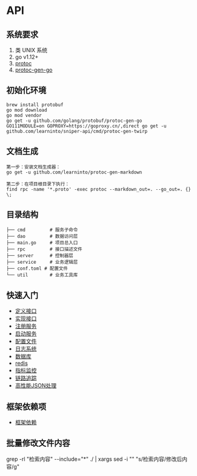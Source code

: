 # API

## 系统要求

1. 类 UNIX 系统
2. go v1.12+
3. [protoc](https://github.com/google/protobuf)
4. [protoc-gen-go](https://github.com/golang/protobuf/tree/master/protoc-gen-go)

## 初始化环境

```shell script
brew install protobuf
go mod download
go mod vendor
go get -u github.com/golang/protobuf/protoc-gen-go
GO111MODULE=on GOPROXY=https://goproxy.cn/,direct go get -u github.com/learninto/sniper-api/cmd/protoc-gen-twirp
```

## 文档生成

```
第一步：安装文档生成器：
go get -u github.com/learninto/protoc-gen-markdown

第二步：在项目根目录下执行：
find rpc -name '*.proto' -exec protoc --markdown_out=. --go_out=. {} \;
```

## 目录结构

```
├── cmd         # 服务子命令
├── dao         # 数据访问层
├── main.go     # 项目总入口
├── rpc         # 接口描述文件
├── server      # 控制器层
├── service     # 业务逻辑层
├── conf.toml # 配置文件
└── util        # 业务工具库
```

## 快速入门

- [定义接口](./rpc/README.md)
- [实现接口](./server/README.md)
- [注册服务](./cmd/server/README.md)
- [启动服务](./cmd/server/README.md)
- [配置文件](https://github.com/learninto/goutil/conf/README.md)
- [日志系统](https://github.com/learninto/goutil/log/README.md)
- [数据库](https://github.com/learninto/goutil/db/README.md)
- [redis](https://github.com/learninto/goutil/redis/README.md)
- [指标监控](https://github.com/learninto/goutil/metrics/README.md)
- [链路追踪](https://github.com/learninto/goutil/trace/README.md)
- [高性能JSON处理](https://github.com/learninto/goutil/blob/master/xjson/json_test.go)

## 框架依赖项

- [框架依赖](./go.mod)

## 批量修改文件内容
grep -rl "检索内容" --include="*" ./ | xargs sed -i "" "s/检索内容/修改后内容/g"
